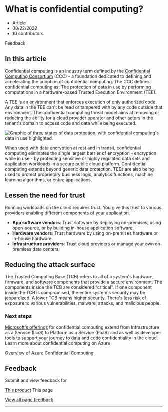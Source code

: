 # What is confidential computing?

* Article
* 08/22/2022
* 10 contributors

Feedback

## In this article

Confidential computing is an industry term defined by the [Confidential Computing Consortium](https://confidentialcomputing.io/) (CCC) - a foundation dedicated to defining and accelerating the adoption of confidential computing. The CCC defines confidential computing as: The protection of data in use by performing computations in a hardware-based Trusted Execution Environment (TEE).

A TEE is an environment that enforces execution of only authorized code. Any data in the TEE can't be read or tampered with by any code outside that environment. The confidential computing threat model aims at removing or reducing the ability for a cloud provider operator and other actors in the tenant's domain to access code and data while being executed.

![Graphic of three states of data protection, with confidential computing's data in use highlighted.](media/overview-azure-products/three-states.png)

When used with data encryption at rest and in transit, confidential computing eliminates the single largest barrier of encryption - encryption while in use - by protecting sensitive or highly regulated data sets and application workloads in a secure public cloud platform. Confidential computing extends beyond generic data protection. TEEs are also being used to protect proprietary business logic, analytics functions, machine learning algorithms, or entire applications.

## Lessen the need for trust

Running workloads on the cloud requires trust. You give this trust to various providers enabling different components of your application.

* **App software vendors**: Trust software by deploying on-premises, using open-source, or by building in-house application software.
* **Hardware vendors**: Trust hardware by using on-premises hardware or in-house hardware.
* **Infrastructure providers**: Trust cloud providers or manage your own on-premises data centers.

## Reducing the attack surface

The Trusted Computing Base (TCB) refers to all of a system's hardware, firmware, and software components that provide a secure environment. The components inside the TCB are considered "critical". If one component inside the TCB is compromised, the entire system's security may be jeopardized. A lower TCB means higher security. There's less risk of exposure to various vulnerabilities, malware, attacks, and malicious people.

### Next steps

[Microsoft's offerings](https://aka.ms/azurecc) for confidential computing extend from Infrastructure as a Service (IaaS) to Platform as a Service (PaaS) and as well as developer tools to support your journey to data and code confidentiality in the cloud.
Learn more about confidential computing on Azure

[Overview of Azure Confidential Computing](overview-azure-products)

## Feedback

Submit and view feedback for

[This product](https://feedback.azure.com/d365community/forum/79b1327d-d925-ec11-b6e6-000d3a4f06a4)
This page

[View all page feedback](https://github.com/MicrosoftDocs/azure-docs/issues)

---
